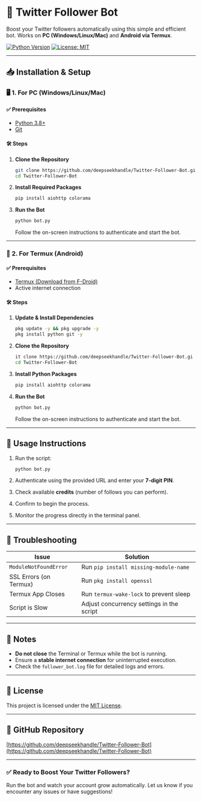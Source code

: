 # 🚀 Twitter Follower Bot

Boost your Twitter followers automatically using this simple and efficient bot. Works on **PC (Windows/Linux/Mac)** and **Android via Termux**.

[![Python Version](https://img.shields.io/badge/Python-3.8+-blue.svg)](https://www.python.org/downloads/)
[![License: MIT](https://img.shields.io/badge/License-MIT-yellow.svg)](LICENSE)

---

## 📥 Installation & Setup

### 🖥️ 1. For PC (Windows/Linux/Mac)

#### ✅ Prerequisites
- [Python 3.8+](https://www.python.org/downloads/)
- [Git](https://git-scm.com/downloads)

#### 🛠️ Steps

1. **Clone the Repository**
   ```bash
   git clone https://github.com/deepseekhandle/Twitter-Follower-Bot.git
   cd Twitter-Follower-Bot
   ```

2. **Install Required Packages**
   ```bash
   pip install aiohttp colorama
   ```

3. **Run the Bot**
   ```bash
   python bot.py
   ```
   Follow the on-screen instructions to authenticate and start the bot.

---

### 📱 2. For Termux (Android)

#### ✅ Prerequisites
- [Termux (Download from F-Droid)](https://f-droid.org/en/packages/com.termux/)
- Active internet connection

#### 🛠️ Steps

1. **Update & Install Dependencies**
   ```bash
   pkg update -y && pkg upgrade -y
   pkg install python git -y
   ```

2. **Clone the Repository**
   ```bash
   it clone https://github.com/deepseekhandle/Twitter-Follower-Bot.gi
   cd Twitter-Follower-Bot
   ```

3. **Install Python Packages**
   ```bash
   pip install aiohttp colorama
   ```

4. **Run the Bot**
   ```bash
   python bot.py
   ```
   Follow the on-screen instructions to authenticate and start the bot.

---

## 📜 Usage Instructions

1. Run the script:
   ```bash
   python bot.py
   ```

2. Authenticate using the provided URL and enter your **7-digit PIN**.

3. Check available **credits** (number of follows you can perform).

4. Confirm to begin the process.

5. Monitor the progress directly in the terminal panel.

---

## 🔧 Troubleshooting

| Issue | Solution |
|-------|----------|
| `ModuleNotFoundError` | Run `pip install missing-module-name` |
| SSL Errors (on Termux) | Run `pkg install openssl` |
| Termux App Closes | Run `termux-wake-lock` to prevent sleep |
| Script is Slow | Adjust concurrency settings in the script |

---

## 📌 Notes

- **Do not close** the Terminal or Termux while the bot is running.
- Ensure a **stable internet connection** for uninterrupted execution.
- Check the `follower_bot.log` file for detailed logs and errors.

---

## 📄 License

This project is licensed under the [MIT License](LICENSE).

---

## 🔗 GitHub Repository

[https://github.com/deepseekhandle/Twitter-Follower-Bot](https://github.com/deepseekhandle/Twitter-Follower-Bot)

---

### ✅ Ready to Boost Your Twitter Followers?

Run the bot and watch your account grow automatically. Let us know if you encounter any issues or have suggestions!
